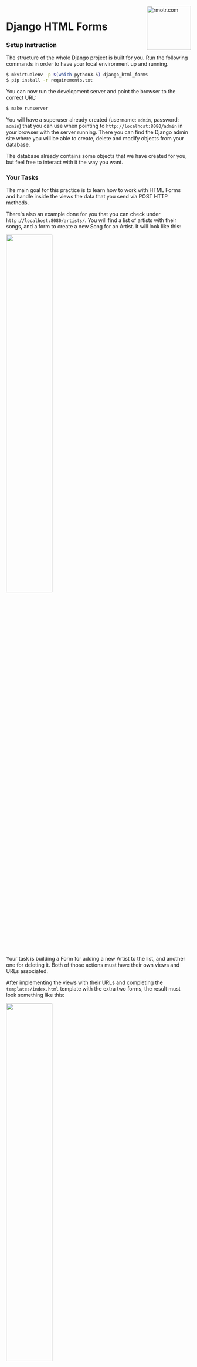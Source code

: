 <img align="right" width="120" alt="rmotr.com" src="https://user-images.githubusercontent.com/7065401/45454218-80bee800-b6b9-11e8-97bb-bb5e7675f440.png">

# Django HTML Forms

### Setup Instruction

The structure of the whole Django project is built for you. Run the following commands in order to have your local environment up and running.  

```bash
$ mkvirtualenv -p $(which python3.5) django_html_forms
$ pip install -r requirements.txt
```

You can now run the development server and point the browser to the correct URL:

```bash
$ make runserver
```

You will have a superuser already created (username: `admin`, password: `admin`) that you can use when pointing to `http://localhost:8080/admin` in your browser with the server running. There you can find the Django admin site where you will be able to create, delete and modify objects from your database.

The database already contains some objects that we have created for you, but feel free to interact with it the way you want.


### Your Tasks

The main goal for this practice is to learn how to work with HTML Forms and handle inside the views the data that you send vía POST HTTP methods.

There's also an example done for you that you can check under `http://localhost:8080/artists/`. You will find a list of artists with their songs, and a form to create a new Song for an Artist. It will look like this:

<img src="https://user-images.githubusercontent.com/2788551/48636620-32281580-e9aa-11e8-91ce-fddda8aecbd9.png" width="50%" height="50%">

Your task is building a Form for adding a new Artist to the list, and another one for deleting it. Both of those actions must have their own views and URLs associated.

After implementing the views with their URLs and completing the `templates/index.html` template with the extra two forms, the result must look something like this:

<img src="https://user-images.githubusercontent.com/2788551/48636673-51bf3e00-e9aa-11e8-8e2f-71e7f332d2b7.png " width="50%" height="50%">

Remember to validate inside the view that all the model's required fields have been sent from the template form.

Just as a hint, notice that all data sent by a POST method from a form is type 'string'. So for example in the view, you will have the convert the `popularity` that you receive in `request.POST` from a string to an integer, which is the type that the model is asking for when you try to save it.
